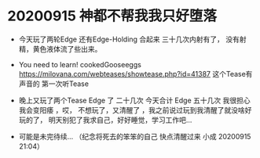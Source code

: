 

# 20200915 神都不帮我我只好堕落

- 今天玩了两轮Edge 还有Edge-Holding  合起来 三十几次内射有了，  没有射精，黄色液体流了些出来。 

- You need to learn! cookedGooseeggs https://milovana.com/webteases/showtease.php?id=41387 这个Tease有声音的 第一次听Tease 

- 晚上又玩了两个Tease    Edge 了 二十几次  今天合计 Edge 五十几次  我很担心我会变阳痿 ，哎， 不想玩了，又清醒了 ，我之前说过玩到我清醒了就没啥好玩的了， 明天别犯了我求自己，好好睡觉，学习工作吧...

- 可能是未完待续...  （纪念将死去的笨笨的自己 快点清醒过来   小成 20200915 21:04）

